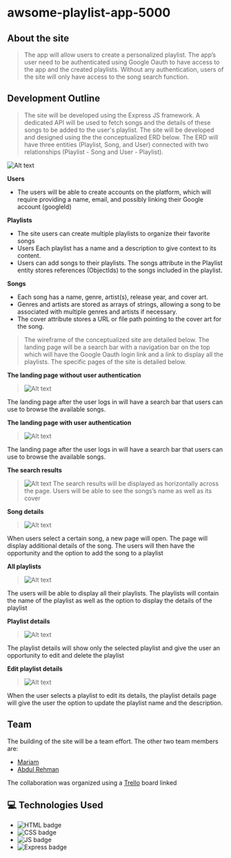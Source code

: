 # awsome-playlist-app-5000

## About the site

> The app will allow users to create a personalized playlist. The app’s user need to be authenticated using Google Oauth to have access to the app and the created playlists. Without any authentication, users of the site will only have access to the song search function.

## Development Outline

> The site will be developed using the Express JS framework. A dedicated API will be used to fetch songs and the details of these songs to be added to the user's playlist. The site will be developed and designed using the the conceptualized ERD below. The ERD will have three entities (Playlist, Song, and User) connected with two relationships (Playlist - Song and User - Playlist).

![Alt text](images/Blank-diagram.png)


**Users**
* The users will be able to create accounts on the platform, which will require providing a name, email, and possibly linking their Google account (googleId)

**Playlists**
* The site users can create multiple playlists to organize their favorite songs
* Users Each playlist has a name and a description to give context to its content.
* Users can add songs to their playlists. The songs attribute in the Playlist entity stores references (ObjectIds) to the songs included in the playlist.

**Songs**
* Each song has a name, genre, artist(s), release year, and cover art.
* Genres and artists are stored as arrays of strings, allowing a song to be associated with multiple genres and artists if necessary.
* The cover attribute stores a URL or file path pointing to the cover art for the song.

> The wireframe of the conceptualized site are detailed below. The landing page will be a search bar with a navigation bar on the top which will have the Google Oauth login link and a link to display all the playlists. The specific pages of the site is detailed below.

**The landing page without user authentication**

> ![Alt text](images/wireframe/1-Home-Page-not-logged-in.png)

The landing page after the user logs in will have a search bar that users can use to browse the available songs.

**The landing page with user authentication**

> ![Alt text](images/wireframe/2-Home-Page-logged-in.png)

The landing page after the user logs in will have a search bar that users can use to browse the available songs.

**The search results**
> ![Alt text](images/wireframe/3-Search-Results.png)
The search results will be displayed as horizontally across the page. Users will be able to see the songs’s name as well as its cover 



**Song details**
> ![Alt text](images/wireframe/4-Song-Details.png)

When users select a certain song, a new page will open. The page will display additional details of the song. The users will then have the opportunity and the option to add the song to a playlist 

**All playlists**
> ![Alt text](images/wireframe/5-Playlists.png)

The users will be able to display all their playlists. The playlists will contain the name of the playlist as well as the option to display the details of the playlist 

**Playlist details**

> ![Alt text](images/wireframe/6-Playlist-Details.png)

The playlist details will show only the selected playlist and give the user an opportunity to edit and delete the playlist

**Edit playlist details**
> ![Alt text](images/wireframe/7-Edit-Playlist-Details.png)

When the user selects a playlist to edit its details, the playlist details page will give the user the option to update the playlist name and the description. 

## Team

The building of the site will be a team effort. The other two team members are:
* [Mariam](https://github.com/MariamBaloch)
* [Abdul Rehman](https://github.com/aboodabdo347)

The collaboration was organized using a [Trello](https://trello.com/b/nfH5tSJv/playlist-app) board linked









## :computer: Technologies Used

- ![HTML badge](https://img.shields.io/badge/HTML5-E34F26?style=for-the-badge&logo=html5&logoColor=white)
- ![CSS badge](https://img.shields.io/badge/CSS3-1572B6?style=for-the-badge&logo=css3&logoColor=white)
- ![JS badge](https://img.shields.io/badge/JavaScript-323330?style=for-the-badge&logo=javascript&logoColor=F7DF1E)
- ![Express badge](https://img.shields.io/badge/JavaScript-323330?style=for-the-badge&logo=express&logoColor=F7DF1E)


